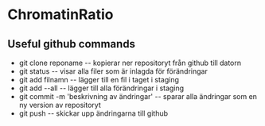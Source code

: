 # ChromatinRatio

## Useful github commands
- git clone reponame 	-- kopierar ner repositoryt från github till datorn
- git status -- visar alla filer som är inlagda för förändringar
- git add filnamn -- lägger till en fil i taget i staging
- git add --all 		-- lägger till alla förändringar i staging
- git commit -m 'beskrivning av ändringar' 	-- sparar alla ändringar som en ny version av repositoryt
- git push 	-- skickar upp ändringarna till github

